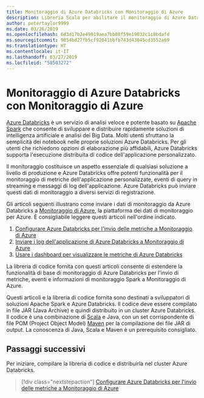 ```yaml
---
title: Monitoraggio di Azure Databricks con Monitoraggio di Azure
description: Libreria Scala per abilitare il monitoraggio di Azure Databricks in Azure Log Analytics
author: petertaylor9999
ms.date: 03/26/2019
ms.openlocfilehash: 6d3d17b2e49919aea7bb08f59e19032c1c8bdafd
ms.sourcegitcommit: 9854bd27fb5cf92041bbfb743d43045cd3552a69
ms.translationtype: HT
ms.contentlocale: it-IT
ms.lasthandoff: 03/27/2019
ms.locfileid: "58503272"
---
```

# <a name="monitoring-azure-databricks-with-azure-monitor"></a>Monitoraggio di Azure Databricks con Monitoraggio di Azure

[Azure Databricks](/azure/azure-databricks/) è un servizio di analisi veloce e potente basato su [Apache Spark](https://spark.apache.org/) che consente di sviluppare e distribuire rapidamente soluzioni di intelligenza artificiale e analisi dei Big Data. Molti utenti sfruttano la semplicità dei notebook nelle proprie soluzioni Azure Databricks. Per gli utenti che richiedono opzioni di elaborazione più affidabili, Azure Databricks supporta l'esecuzione distribuita di codice dell'applicazione personalizzato.

Il monitoraggio costituisce un aspetto essenziale di qualsiasi soluzione a livello di produzione e Azure Databricks offre potenti funzionalità per il monitoraggio di metriche dell'applicazione personalizzate, eventi di query in streaming e messaggi di log dell'applicazione. Azure Databricks può inviare questi dati di monitoraggio a diversi servizi di registrazione.

Gli articoli seguenti illustrano come inviare i dati di monitoraggio da Azure Databricks a [Monitoraggio di Azure](/azure/azure-monitor/overview), la piattaforma dei dati di monitoraggio per Azure. È consigliabile leggere questi articoli nell'ordine indicato.

1. [Configurare Azure Databricks per l'invio delle metriche a Monitoraggio di Azure](./configure-cluster.md)
1. [Inviare i log dell'applicazione di Azure Databricks a Monitoraggio di Azure](./application-logs.md)
1. [Usare i dashboard per visualizzare le metriche di Azure Databricks](./dashboards.md)

La libreria di codice fornita con questi articoli consente di estendere la funzionalità di base di monitoraggio di Azure Databricks per l'invio di metriche, eventi e informazioni di monitoraggio Spark a Monitoraggio di Azure.

Questi articoli e la libreria di codice fornita sono destinati a sviluppatori di soluzioni Apache Spark e Azure Databricks. Il codice deve essere compilato in file JAR (Java Archive) e quindi distribuito in un cluster Azure Databricks. Il codice è una combinazione di [Scala](https://www.scala-lang.org/) e Java, con un set corrispondente di file POM (Project Object Model) [Maven](https://maven.apache.org) per la compilazione dei file JAR di output. La conoscenza di Java, Scala e Maven è un prerequisito consigliato.

## <a name="next-steps"></a>Passaggi successivi

Per iniziare, compilare la libreria di codice e distribuirla nel cluster Azure Databricks.

> [!div class="nextstepaction"]
> [Configurare Azure Databricks per l'invio delle metriche a Monitoraggio di Azure](./configure-cluster.md)
